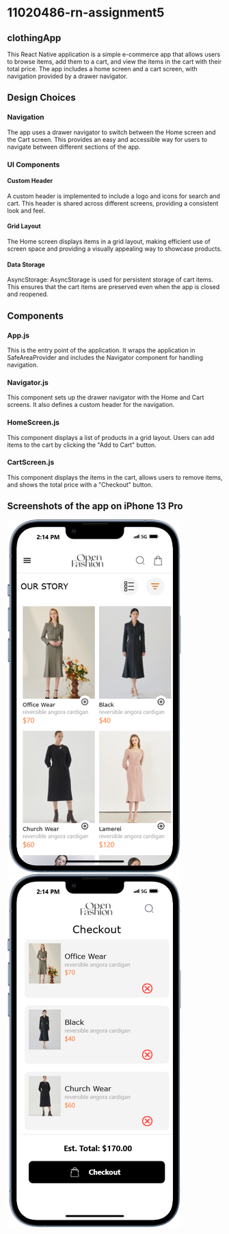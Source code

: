 # 11020486-rn-assignment5
## clothingApp

This React Native application is a simple e-commerce app that allows users to browse items, add them to a cart, and view the items in the cart with their total price. The app includes a home screen and a cart screen, with navigation provided by a drawer navigator.

## Design Choices
### Navigation
The app uses a drawer navigator to switch between the Home screen and the Cart screen. This provides an easy and accessible way for users to navigate between different sections of the app.
### UI Components
#### Custom Header
A custom header is implemented to include a logo and icons for search and cart. This header is shared across different screens, providing a consistent look and feel.
#### Grid Layout
The Home screen displays items in a grid layout, making efficient use of screen space and providing a visually appealing way to showcase products.
#### Data Storage
AsyncStorage: AsyncStorage is used for persistent storage of cart items. This ensures that the cart items are preserved even when the app is closed and reopened.

## Components
### App.js
This is the entry point of the application. It wraps the application in SafeAreaProvider and includes the Navigator component for handling navigation.
### Navigator.js
This component sets up the drawer navigator with the Home and Cart screens. It also defines a custom header for the navigation.
### HomeScreen.js
This component displays a list of products in a grid layout. Users can add items to the cart by clicking the "Add to Cart" button.
### CartScreen.js
This component displays the items in the cart, allows users to remove items, and shows the total price with a "Checkout" button.

## Screenshots of the app on iPhone 13 Pro

![HomeScreen](HomeScreen.png)
![CartScreen](CartScreen.png)
